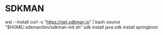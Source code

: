 # SDKMAN
wsl --install
curl -s "https://get.sdkman.io" | bash
source "$HOME/.sdkman/bin/sdkman-init.sh"
sdk install java
sdk install springboot
